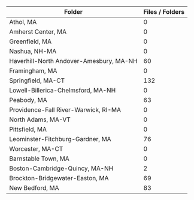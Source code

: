 | Folder                                  |   Files / Folders |
|-----------------------------------------|-------------------|
| Athol, MA                               |                 0 |
| Amherst Center, MA                      |                 0 |
| Greenfield, MA                          |                 0 |
| Nashua, NH-MA                           |                 0 |
| Haverhill-North Andover-Amesbury, MA-NH |                60 |
| Framingham, MA                          |                 0 |
| Springfield, MA-CT                      |               132 |
| Lowell-Billerica-Chelmsford, MA-NH      |                 0 |
| Peabody, MA                             |                63 |
| Providence-Fall River-Warwick, RI-MA    |                 0 |
| North Adams, MA-VT                      |                 0 |
| Pittsfield, MA                          |                 0 |
| Leominster-Fitchburg-Gardner, MA        |                76 |
| Worcester, MA-CT                        |                 0 |
| Barnstable Town, MA                     |                 0 |
| Boston-Cambridge-Quincy, MA-NH          |                 2 |
| Brockton-Bridgewater-Easton, MA         |                69 |
| New Bedford, MA                         |                83 |